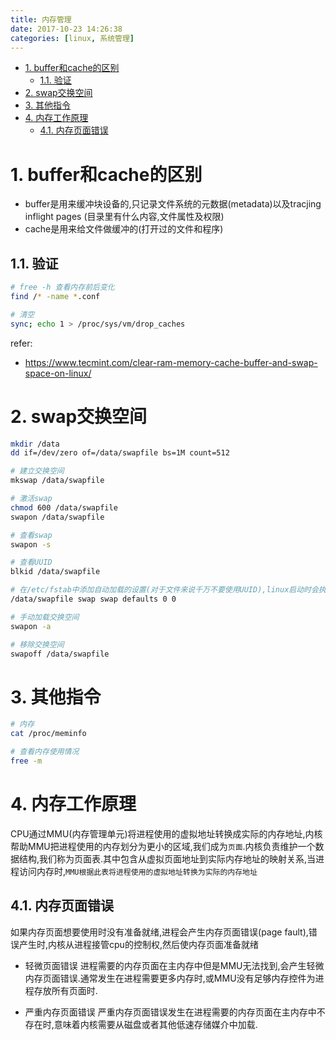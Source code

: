 ```yaml
---
title: 内存管理
date: 2017-10-23 14:26:38
categories: [linux, 系统管理]
---
```


<!-- TOC -->

- [1. buffer和cache的区别](#1-buffer和cache的区别)
    - [1.1. 验证](#11-验证)
- [2. swap交换空间](#2-swap交换空间)
- [3. 其他指令](#3-其他指令)
- [4. 内存工作原理](#4-内存工作原理)
    - [4.1. 内存页面错误](#41-内存页面错误)

<!-- /TOC -->

<a id="markdown-1-buffer和cache的区别" name="1-buffer和cache的区别"></a>
# 1. buffer和cache的区别
* buffer是用来缓冲块设备的,只记录文件系统的元数据(metadata)以及tracjing inflight pages (目录里有什么内容,文件属性及权限)
* cache是用来给文件做缓冲的(打开过的文件和程序)


<a id="markdown-11-验证" name="11-验证"></a>
## 1.1. 验证
```bash
# free -h 查看内存前后变化
find /* -name *.conf

# 清空
sync; echo 1 > /proc/sys/vm/drop_caches
```

refer:
* https://www.tecmint.com/clear-ram-memory-cache-buffer-and-swap-space-on-linux/

<a id="markdown-2-swap交换空间" name="2-swap交换空间"></a>
# 2. swap交换空间
```bash
mkdir /data
dd if=/dev/zero of=/data/swapfile bs=1M count=512

# 建立交换空间
mkswap /data/swapfile

# 激活swap
chmod 600 /data/swapfile
swapon /data/swapfile

# 查看swap
swapon -s

# 查看UUID
blkid /data/swapfile

# 在/etc/fstab中添加自动加载的设置(对于文件来说千万不要使用UUID),linux启动时会执行swapon -a,加载交换空间
/data/swapfile swap swap defaults 0 0

# 手动加载交换空间
swapon -a

# 移除交换空间
swapoff /data/swapfile
```

<a id="markdown-3-其他指令" name="3-其他指令"></a>
# 3. 其他指令
```bash
# 内存
cat /proc/meminfo

# 查看内存使用情况
free -m

```

<a id="markdown-4-内存工作原理" name="4-内存工作原理"></a>
# 4. 内存工作原理
CPU通过MMU(内存管理单元)将进程使用的虚拟地址转换成实际的内存地址,内核帮助MMU把进程使用的内存划分为更小的区域,我们成为`页面`.内核负责维护一个数据结构,我们称为页面表.其中包含从虚拟页面地址到实际内存地址的映射关系,当进程访问内存时,`MMU根据此表将进程使用的虚拟地址转换为实际的内存地址`

<a id="markdown-41-内存页面错误" name="41-内存页面错误"></a>
## 4.1. 内存页面错误

如果内存页面想要使用时没有准备就绪,进程会产生内存页面错误(page fault),错误产生时,内核从进程接管cpu的控制权,然后使内存页面准备就绪

* 轻微页面错误
 进程需要的内存页面在主内存中但是MMU无法找到,会产生轻微内存页面错误.通常发生在进程需要更多内存时,或MMU没有足够内存控件为进程存放所有页面时.

* 严重内存页面错误
 严重内存页面错误发生在进程需要的内存页面在主内存中不存在时,意味着内核需要从磁盘或者其他低速存储媒介中加载.

